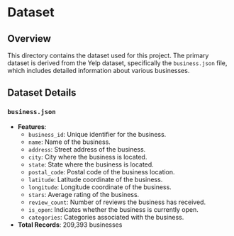 # Dataset

## Overview
This directory contains the dataset used for this project. The primary dataset is derived from the Yelp dataset, specifically the `business.json` file, which includes detailed information about various businesses.

## Dataset Details

### `business.json`
- **Features**:
  - `business_id`: Unique identifier for the business.
  - `name`: Name of the business.
  - `address`: Street address of the business.
  - `city`: City where the business is located.
  - `state`: State where the business is located.
  - `postal_code`: Postal code of the business location.
  - `latitude`: Latitude coordinate of the business.
  - `longitude`: Longitude coordinate of the business.
  - `stars`: Average rating of the business.
  - `review_count`: Number of reviews the business has received.
  - `is_open`: Indicates whether the business is currently open.
  - `categories`: Categories associated with the business.
- **Total Records**: 209,393 businesses
